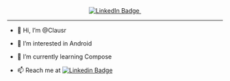 <div id="header" align="center">
  <div id="badges">
    <a href="https://www.linkedin.com/in/clausr/">
      <img src="https://img.shields.io/badge/LinkedIn-blue?style=for-the-badge&logo=linkedin&logoColor=white" alt="LinkedIn Badge"/>
    </a>
    <img src="https://komarev.com/ghpvc/?username=Clausr&style=flat-square&color=blue" alt=""/>
  </div>
</div>

---

- 👋 Hi, I’m @Clausr

- 👀 I’m interested in Android 

- 🌱 I’m currently learning Compose

- 📫 Reach me at [![Linkedin Badge](https://img.shields.io/badge/Clausr-blue?style=flat&logo=Linkedin&logoColor=white)](https://www.linkedin.com/in/clausr/)


<!---
Clausr/Clausr is a ✨ special ✨ repository because its `README.md` (this file) appears on your GitHub profile.
You can click the Preview link to take a look at your changes.
--->
